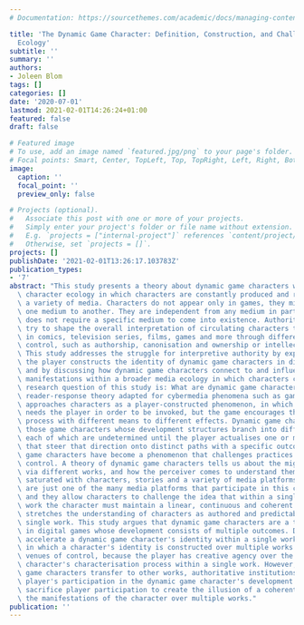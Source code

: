```yaml
---
# Documentation: https://sourcethemes.com/academic/docs/managing-content/

title: 'The Dynamic Game Character: Definition, Construction, and Challenges in Character
  Ecology'
subtitle: ''
summary: ''
authors:
- Joleen Blom
tags: []
categories: []
date: '2020-07-01'
lastmod: 2021-02-01T14:26:24+01:00
featured: false
draft: false

# Featured image
# To use, add an image named `featured.jpg/png` to your page's folder.
# Focal points: Smart, Center, TopLeft, Top, TopRight, Left, Right, BottomLeft, Bottom, BottomRight.
image:
  caption: ''
  focal_point: ''
  preview_only: false

# Projects (optional).
#   Associate this post with one or more of your projects.
#   Simply enter your project's folder or file name without extension.
#   E.g. `projects = ["internal-project"]` references `content/project/deep-learning/index.md`.
#   Otherwise, set `projects = []`.
projects: []
publishDate: '2021-02-01T13:26:17.103783Z'
publication_types:
- '7'
abstract: "This study presents a theory about dynamic game characters within a broader\
  \ character ecology in which characters are constantly produced and reproduced in\
  \ a variety of media. Characters do not appear only in games, they migrate from\
  \ one medium to another. They are independent from any medium in particular: a character\
  \ does not require a specific medium to come into existence. Authoritative forces\
  \ try to shape the overall interpretation of circulating characters transmedially\
  \ in comics, television series, films, games and more through different venues of\
  \ control, such as authorship, canonisation and ownership or intellectual property.\
  \ This study addresses the struggle for interpretive authority by explaining how\
  \ the player constructs the identity of dynamic game characters in digital games,\
  \ and by discussing how dynamic game characters connect to and influence other character\
  \ manifestations within a broader media ecology in which characters circulate. The\
  \ research question of this study is: What are dynamic game characters? Through\
  \ reader-response theory adapted for cybermedia phenomena such as games, this study\
  \ approaches characters as a player-constructed phenomenon, in which the game character\
  \ needs the player in order to be invoked, but the game encourages the meaning-making\
  \ process with different means to different effects. Dynamic game characters are\
  \ those game characters whose development structures branch into different outcomes,\
  \ each of which are undetermined until the player actualises one or more possibilities\
  \ that steer that direction onto distinct paths with a specific outcome. Dynamic\
  \ game characters have become a phenomenon that challenges practices of (trans-)media\
  \ control. A theory of dynamic game characters tells us about the migration of entities\
  \ via different works, and how the perceiver comes to understand them within a context\
  \ saturated with characters, stories and a variety of media platforms. Digital games\
  \ are just one of the many media platforms that participate in this character ecology,\
  \ and they allow characters to challenge the idea that within a single piece of\
  \ work the character must maintain a linear, continuous and coherent identity that\
  \ stretches the understanding of characters as authored and predictable within a\
  \ single work. This study argues that dynamic game characters are a type of quasi-person\
  \ in digital games whose development consists of multiple outcomes. Digital games\
  \ accelerate a dynamic game character's identity within a single work, unlike non-cybermedia\
  \ in which a character's identity is constructed over multiple works. They challenge\
  \ venues of control, because the player has creative agency over the dynamic game\
  \ character's characterisation process within a single work. However, once dynamic\
  \ game characters transfer to other works, authoritative institutions break the\
  \ player's participation in the dynamic game character's development. These transfers\
  \ sacrifice player participation to create the illusion of a coherent identity between\
  \ the manifestations of the character over multiple works."
publication: ''
---
```

